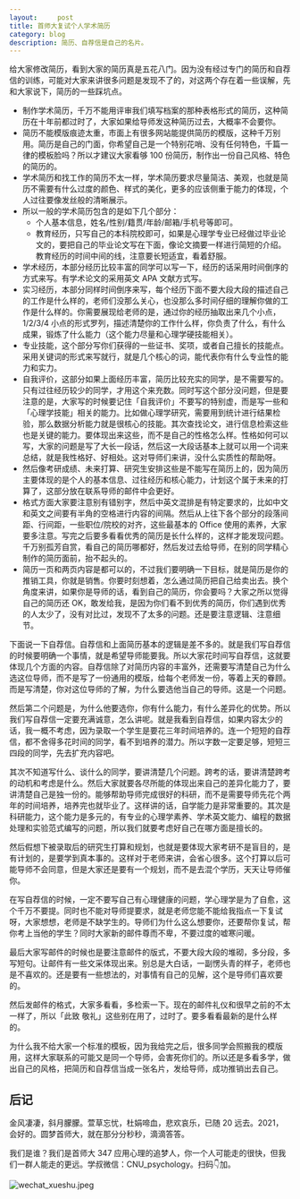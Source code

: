 ```yaml
---
layout:     post
title: 首师大复试个人学术简历
category: blog
description: 简历、自荐信是自己的名片。
---
```


给大家修改简历，看到大家的简历真是五花八门。因为没有经过专门的简历和自荐信的训练，可能对大家来讲很多问题是发现不了的，对这两个存在着一些误解，先和大家说下，简历的一些踩坑点。
- 制作学术简历，千万不能用评审我们填写档案的那种表格形式的简历，这种简历在十年前都过时了，大家如果给导师发这种简历过去，大概率不会要你。
- 简历不能模版痕迹太重，市面上有很多网站能提供简历的模版，这种千万别用。简历是自己的门面，你希望自己是一个特别花哨、没有任何特色，千篇一律的模板脸吗？所以才建议大家看够 100 份简历，制作出一份自己风格、特色的简历的。
- 学术简历和找工作的简历不太一样，学术简历要求尽量简洁、美观，也就是简历不需要有什么过度的颜色、样式的美化，更多的应该侧重于能力的体现，个人过往要像发丝般的清晰展示。
- 所以一般的学术简历包含的是如下几个部分：
    - 个人基本信息，姓名/性别/籍贯/年龄/邮箱/手机号等即可。
    - 教育经历，只写自己的本科院校即可，如果是心理学专业已经做过毕业论文的，要把自己的毕业论文写在下面，像论文摘要一样进行简短的介绍。教育经历的时间中间的线，注意要长短适宜，看着舒服。
- 学术经历，本部分经历比较丰富的同学可以写一下，经历的话采用时间倒序的方式来写。有学术论文的采用英文 APA 文献方式写。
- 实习经历，本部分同样时间倒序来写，每个经历下面不要大段大段的描述自己的工作是什么样的，老师们没那么关心，也没那么多时间仔细的理解你做的工作是什么样的。你需要展现给老师的是，通过你的经历抽取出来几个小点，1/2/3/4 小点的形式罗列，描述清楚你的工作什么样，你负责了什么，有什么成果，锻炼了什么能力（这个能力尽量和心理学硬技能相关）。
- 专业技能，这个部分写你们获得的一些证书、奖项，或者自己擅长的技能点。采用关键词的形式来写就行，就是几个核心的词，能代表你有什么专业性的能力和实力。
- 自我评价，这部分如果上面经历丰富，简历比较充实的同学，是不需要写的。只有过往经历较少的同学，才用这个来充数。同时写这个部分没问题，但是要注意的是，大家写的时候要记住「自我评价」不要写的特别虚，而是写一些和「心理学技能」相关的能力。比如做心理学研究，需要用到统计进行结果检验，那么数据分析能力就是很核心的技能。其次查找论文，进行信息检索这些也是关键的能力。要体现出来这些，而不是自己的性格怎么样。性格如何可以写，大家的问题是写了大长一段话，然后这一大段话基本上就可以用一个词来总结，就是我性格好、好相处。这对导师们来讲，没什么实质性的帮助呀。
- 然后像考研成绩、未来打算、研究生安排这些是不能写在简历上的，因为简历主要体现的是个人的基本信息、过往经历和核心能力，计划这个属于未来的打算了，这部分放在联系导师的邮件中会更好。
- 格式方面大家要注意别有错别字，然后中英文混排是有特定要求的，比如中文和英文之间要有半角的空格进行内容的间隔。然后从上往下各个部分的段落间距、行间距，一些职位/院校的对齐，这些最基本的 Office 使用的素养，大家要多注意。写完之后要多看看优秀的简历是长什么样的，这样才能发现问题。千万别孤芳自赏，看自己的简历哪都好，然后发过去给导师，在别的同学精心制作的简历面前，抬不起头的。
- 简历一页和两页内容是都可以的，不过我们要明确一下目标，就是简历是你的推销工具，你就是销售。你要时刻想着，怎么通过简历把自己给卖出去。换个角度来讲，如果你是导师的话，看到自己的简历，你会要吗？大家之所以觉得自己的简历还 OK，敢发给我，是因为你们看不到优秀的简历，你们遇到优秀的人太少了，没有对比过，发现不了太多的问题。还是要注意逻辑、注意细节。

下面说一下自荐信。自荐信和上面简历基本的逻辑是差不多的。就是我们写自荐信的时候要明确一个事情，就是希望导师能要我。所以大家花时间写自荐信，这就要体现几个方面的内容。自荐信除了对简历内容的丰富外，还需要写清楚自己为什么选这位导师，而不是写了一份通用的模版，给每个老师发一份，等着上天的眷顾。而是写清楚，你对这位导师的了解，为什么要选他当自己的导师。这是一个问题。

然后第二个问题是，为什么他要选你，你有什么能力，有什么差异化的优势。所以我们写自荐信一定要充满诚意，怎么讲呢。就是我看到自荐信，如果内容太少的话，我一概不考虑，因为录取一个学生是要花三年时间培养的。连一个短短的自荐信，都不舍得多花时间的同学，看不到培养的潜力。所以字数一定要足够，短短三四段的同学，先去扩充内容吧。

其次不知道写什么、谈什么的同学，要讲清楚几个问题。跨考的话，要讲清楚跨考的动机和考虑是什么。然后大家就要各尽所能的体现出来自己的差异化能力了，要讲清楚自己是独一份的。能够帮助导师完成很好的科研，而不是需要导师先花个两年的时间培养，培养完也就毕业了。这样讲的话，自学能力是非常重要的。其次是科研能力，这个能力是多元的，有专业的心理学素养、学术英文能力、编程的数据处理和实验范式编写的问题，所以我们就要考虑好自己在哪方面是擅长的。

然后假想下被录取后的研究生打算和规划，也就是要体现大家考研不是盲目的，是有计划的，是要学到真本事的。这样对于老师来讲，会省心很多。这个打算以后可能导师不会同意，但是大家还是要有一个规划，而不是去混个学历，天天让导师催你。

在写自荐信的时候，一定不要写自己有心理健康的问题，学心理学是为了自愈，这个千万不要提。同时也不能对导师提要求，就是老师您能不能给我指点一下复试呀，大家想想，老师是不缺学生的。导师们为什么这么想要你，还要帮你复试，帮你考上当他的学生？同时大家新的邮件尊而不卑，不要过度的嘘寒问暖。

最后大家写邮件的时候也是要注意邮件的版式，不要大段大段的堆砌，多分段，多写短句。让邮件有一些文采体现出来。别总是大白话，一副愣头青的样子，老师也是不喜欢的。还是要有一些想法的，对事情有自己的见解，这个是导师们喜欢要的。

然后发邮件的格式，大家多看看，多检索一下。现在的邮件礼仪和很早之前的不太一样了，所以「此致 敬礼」这些别在用了，过时了。要多看看最新的是什么样的。

为什么我不给大家一个标准的模板，因为我给完之后，很多同学会照搬我的模版用，这样大家联系的可能又是同一个导师，会害死你们的。所以还是多看多学，做出自己的风格，把简历和自荐信当成一张名片，发给导师，成功推销出去自己。

## 后记
金风凄凄，斜月朦朦。萱草忘忧，杜娟啼血，悲欢哀乐，已随 20 远去。2021，会好的。圆梦首师大，就在那分分秒秒，滴滴答答。

我们是谁？我们是首师大 347 应用心理的追梦人，你一个人可能走的很快，但我们一群人能走的更远。学叔微信：CNU_psychology。扫码👇加。

![wechat_xueshu.jpeg](https://cnu347-1257355643.cos.ap-beijing.myqcloud.com/CNU347/WechatIMG125.jpeg)
